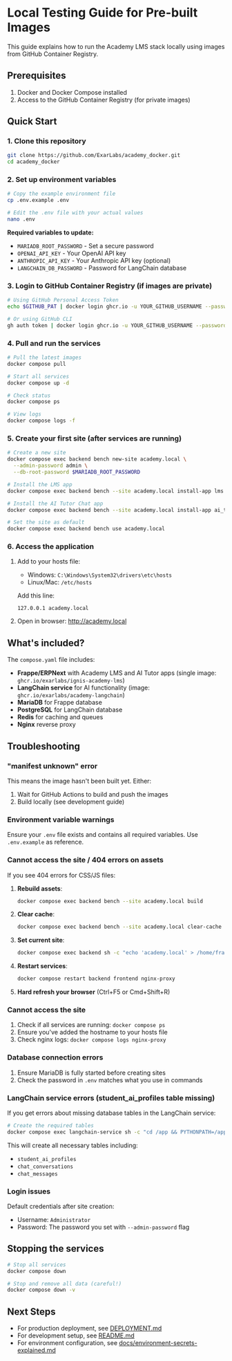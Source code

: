 # Local Testing Guide for Pre-built Images

This guide explains how to run the Academy LMS stack locally using images from GitHub Container Registry.

## Prerequisites

1. Docker and Docker Compose installed
2. Access to the GitHub Container Registry (for private images)

## Quick Start

### 1. Clone this repository

```bash
git clone https://github.com/ExarLabs/academy_docker.git
cd academy_docker
```

### 2. Set up environment variables

```bash
# Copy the example environment file
cp .env.example .env

# Edit the .env file with your actual values
nano .env
```

**Required variables to update:**
- `MARIADB_ROOT_PASSWORD` - Set a secure password
- `OPENAI_API_KEY` - Your OpenAI API key
- `ANTHROPIC_API_KEY` - Your Anthropic API key (optional)
- `LANGCHAIN_DB_PASSWORD` - Password for LangChain database

### 3. Login to GitHub Container Registry (if images are private)

```bash
# Using GitHub Personal Access Token
echo $GITHUB_PAT | docker login ghcr.io -u YOUR_GITHUB_USERNAME --password-stdin

# Or using GitHub CLI
gh auth token | docker login ghcr.io -u YOUR_GITHUB_USERNAME --password-stdin
```

### 4. Pull and run the services

```bash
# Pull the latest images
docker compose pull

# Start all services
docker compose up -d

# Check status
docker compose ps

# View logs
docker compose logs -f
```

### 5. Create your first site (after services are running)

```bash
# Create a new site
docker compose exec backend bench new-site academy.local \
  --admin-password admin \
  --db-root-password $MARIADB_ROOT_PASSWORD

# Install the LMS app
docker compose exec backend bench --site academy.local install-app lms

# Install the AI Tutor Chat app
docker compose exec backend bench --site academy.local install-app ai_tutor_chat

# Set the site as default
docker compose exec backend bench use academy.local
```

### 6. Access the application

1. Add to your hosts file:
   - Windows: `C:\Windows\System32\drivers\etc\hosts`
   - Linux/Mac: `/etc/hosts`
   
   Add this line:
   ```
   127.0.0.1 academy.local
   ```

2. Open in browser: http://academy.local

## What's included?

The `compose.yaml` file includes:
- **Frappe/ERPNext** with Academy LMS and AI Tutor apps (single image: `ghcr.io/exarlabs/ignis-academy-lms`)
- **LangChain service** for AI functionality (image: `ghcr.io/exarlabs/academy-langchain`)
- **MariaDB** for Frappe database
- **PostgreSQL** for LangChain database
- **Redis** for caching and queues
- **Nginx** reverse proxy

## Troubleshooting

### "manifest unknown" error

This means the image hasn't been built yet. Either:
1. Wait for GitHub Actions to build and push the images
2. Build locally (see development guide)

### Environment variable warnings

Ensure your `.env` file exists and contains all required variables. Use `.env.example` as reference.

### Cannot access the site / 404 errors on assets

If you see 404 errors for CSS/JS files:

1. **Rebuild assets**:
   ```bash
   docker compose exec backend bench --site academy.local build
   ```

2. **Clear cache**:
   ```bash
   docker compose exec backend bench --site academy.local clear-cache
   ```

3. **Set current site**:
   ```bash
   docker compose exec backend sh -c "echo 'academy.local' > /home/frappe/frappe-bench/sites/currentsite.txt"
   ```

4. **Restart services**:
   ```bash
   docker compose restart backend frontend nginx-proxy
   ```

5. **Hard refresh your browser** (Ctrl+F5 or Cmd+Shift+R)

### Cannot access the site

1. Check if all services are running: `docker compose ps`
2. Ensure you've added the hostname to your hosts file
3. Check nginx logs: `docker compose logs nginx-proxy`

### Database connection errors

1. Ensure MariaDB is fully started before creating sites
2. Check the password in `.env` matches what you use in commands

### LangChain service errors (student_ai_profiles table missing)

If you get errors about missing database tables in the LangChain service:

```bash
# Create the required tables
docker compose exec langchain-service sh -c "cd /app && PYTHONPATH=/app python app/create_tables.py"
```

This will create all necessary tables including:
- `student_ai_profiles`
- `chat_conversations`
- `chat_messages`

### Login issues

Default credentials after site creation:
- Username: `Administrator`
- Password: The password you set with `--admin-password` flag

## Stopping the services

```bash
# Stop all services
docker compose down

# Stop and remove all data (careful!)
docker compose down -v
```

## Next Steps

- For production deployment, see [DEPLOYMENT.md](DEPLOYMENT.md)
- For development setup, see [README.md](README.md)
- For environment configuration, see [docs/environment-secrets-explained.md](docs/environment-secrets-explained.md)

